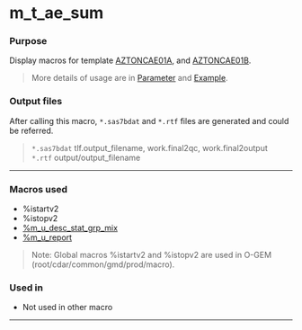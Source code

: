 # m_t_ae_sum


### Purpose 

Display macros for template [AZTONCAE01A](https://azcollaboration.sharepoint.com/sites/O-GEM2/Shared%20Documents/General/O-GEM%20Index.xlsx?d=wb25d071b4025404caf18f0d7487c4b1d&csf=1&web=1&e=LQeg44&nav=MTVfe0M4ODdCQTZGLUUxM0UtNDI4MC05ODZGLUJCRDM2OUQ2OUFBQ30), and [AZTONCAE01B](https://azcollaboration.sharepoint.com/sites/O-GEM2/Shared%20Documents/General/O-GEM%20Index.xlsx?d=wb25d071b4025404caf18f0d7487c4b1d&csf=1&web=1&e=DqgNol&nav=MTVfe0FCNTAwODE4LUM4NkQtNDY2Mi1BQ0NBLTdDQTlFNjY4Q0IyOX0).<br>

> More details of usage are in [Parameter](m_t_ae_sum_param.md) and [Example](m_t_ae_sum_examp.md).

### Output files

After calling this macro, `*.sas7bdat` and `*.rtf` files are generated and could be referred. <br>

> `*.sas7bdat` tlf.output_filename, work.final2qc, work.final2output<br>
> `*.rtf` output/output_filename<br>

---

### Macros used

  - %istartv2
  - %istopv2
  - [%m_u_desc_stat_grp_mix](../../analysis/m_u_desc_stat_grp_mix/m_u_desc_stat_grp_mix_descp.md)
  - [%m_u_report](../../utility/m_u_report/m_u_report_descp.md)


>Note: Global macros %istartv2 and %istopv2 are used in O-GEM (root/cdar/common/gmd/prod/macro).  
 
### Used in

  - Not used in other macro

---

